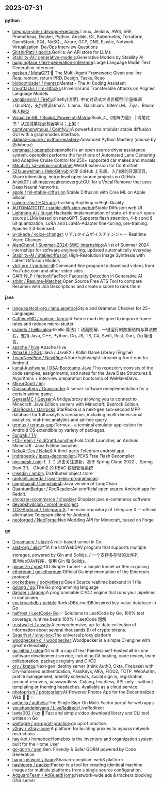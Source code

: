## 2023-07-31

#### python
* [bregman-arie / devops-exercises](https://github.com/bregman-arie/devops-exercises):Linux, Jenkins, AWS, SRE, Prometheus, Docker, Python, Ansible, Git, Kubernetes, Terraform, OpenStack, SQL, NoSQL, Azure, GCP, DNS, Elastic, Network, Virtualization. DevOps Interview Questions
* [ShishirPatil / gorilla](https://github.com/ShishirPatil/gorilla):Gorilla: An API store for LLMs
* [Stability-AI / generative-models](https://github.com/Stability-AI/generative-models):Generative Models by Stability AI
* [huggingface / text-generation-inference](https://github.com/huggingface/text-generation-inference):Large Language Model Text Generation Inference
* [geekan / MetaGPT](https://github.com/geekan/MetaGPT):🌟
The Multi-Agent Framework: Given one line Requirement, return PRD, Design, Tasks, Repo
* [biobootloader / mentat](https://github.com/biobootloader/mentat):Mentat - The AI Coding Assistant
* [llm-attacks / llm-attacks](https://github.com/llm-attacks/llm-attacks):Universal and Transferable Attacks on Aligned Language Models
* [yangjianxin1 / Firefly](https://github.com/yangjianxin1/Firefly):Firefly(流萤): 中文对话式大语言模型(全量微调+QLoRA)，支持微调Llma2、Llama、Baichuan、InternLM、Ziya、Bloom等大模型
* [Visualize-ML / Book4_Power-of-Matrix](https://github.com/Visualize-ML/Book4_Power-of-Matrix):Book_4_《矩阵力量》 | 鸢尾花书：从加减乘除到机器学习；上架！
* [comfyanonymous / ComfyUI](https://github.com/comfyanonymous/ComfyUI):A powerful and modular stable diffusion GUI with a graph/nodes interface.
* [dabeaz-course / python-mastery](https://github.com/dabeaz-course/python-mastery):Advanced Python Mastery (course by @dabeaz)
* [commaai / openpilot](https://github.com/commaai/openpilot):openpilot is an open source driver assistance system. openpilot performs the functions of Automated Lane Centering and Adaptive Cruise Control for 250+ supported car makes and models.
* [Mikubill / sd-webui-controlnet](https://github.com/Mikubill/sd-webui-controlnet):WebUI extension for ControlNet
* [521xueweihan / HelloGitHub](https://github.com/521xueweihan/HelloGitHub):分享 GitHub 上有趣、入门级的开源项目。Share interesting, entry-level open source projects on GitHub.
* [Anjok07 / ultimatevocalremovergui](https://github.com/Anjok07/ultimatevocalremovergui):GUI for a Vocal Remover that uses Deep Neural Networks.
* [apple / ml-stable-diffusion](https://github.com/apple/ml-stable-diffusion):Stable Diffusion with Core ML on Apple Silicon
* [jiawen-zhu / HQTrack](https://github.com/jiawen-zhu/HQTrack):Tracking Anything in High Quality
* [AUTOMATIC1111 / stable-diffusion-webui](https://github.com/AUTOMATIC1111/stable-diffusion-webui):Stable Diffusion web UI
* [Lightning-AI / lit-gpt](https://github.com/Lightning-AI/lit-gpt):Hackable implementation of state-of-the-art open-source LLMs based on nanoGPT. Supports flash attention, 4-bit and 8-bit quantization, LoRA and LLaMA-Adapter fine-tuning, pre-training. Apache 2.0-licensed.
* [w-okada / voice-changer](https://github.com/w-okada/voice-changer):リアルタイムボイスチェンジャー Realtime Voice Changer
* [AlanChen4 / Summer-2024-SWE-Internships](https://github.com/AlanChen4/Summer-2024-SWE-Internships):A list of Summer 2024 internships for software engineering, updated automatically everyday
* [Stability-AI / stablediffusion](https://github.com/Stability-AI/stablediffusion):High-Resolution Image Synthesis with Latent Diffusion Models
* [ytdl-org / youtube-dl](https://github.com/ytdl-org/youtube-dl):Command-line program to download videos from YouTube.com and other video sites
* [GAIR-NLP / factool](https://github.com/GAIR-NLP/factool):FacTool: Factuality Detection in Generative AI
* [srbhr / Resume-Matcher](https://github.com/srbhr/Resume-Matcher):Open Source Free ATS Tool to compare Resumes with Job Descriptions and create a score to rank them.

#### java
* [languagetool-org / languagetool](https://github.com/languagetool-org/languagetool):Style and Grammar Checker for 25+ Languages
* [CaffeineMC / sodium-fabric](https://github.com/CaffeineMC/sodium-fabric):A Fabric mod designed to improve frame rates and reduce micro-stutter
* [krahets / hello-algo](https://github.com/krahets/hello-algo):《Hello 算法》：动画图解、一键运行的数据结构与算法教程，支持 Java, C++, Python, Go, JS, TS, C#, Swift, Rust, Dart, Zig 等语言。
* [apache / hive](https://github.com/apache/hive):Apache Hive
* [AlmasB / FXGL](https://github.com/AlmasB/FXGL):Java / JavaFX / Kotlin Game Library (Engine)
* [TeamNewPipe / NewPipe](https://github.com/TeamNewPipe/NewPipe):A libre lightweight streaming front-end for Android.
* [kunal-kushwaha / DSA-Bootcamp-Java](https://github.com/kunal-kushwaha/DSA-Bootcamp-Java):This repository consists of the code samples, assignments, and notes for the Java Data Structures & Algorithms + interview preparation bootcamp of WeMakeDevs.
* [Mirror0oo0 / im](https://github.com/Mirror0oo0/im):
* [Grasscutters / Grasscutter](https://github.com/Grasscutters/Grasscutter):A server software reimplementation for a certain anime game.
* [GeyserMC / Geyser](https://github.com/GeyserMC/Geyser):A bridge/proxy allowing you to connect to Minecraft: Java Edition servers with Minecraft: Bedrock Edition.
* [StarRocks / starrocks](https://github.com/StarRocks/starrocks):StarRocks is a next-gen sub-second MPP database for full analytics scenarios, including multi-dimensional analytics, real-time analytics and ad-hoc query.
* [termux / termux-app](https://github.com/termux/termux-app):Termux - a terminal emulator application for Android OS extendible by variety of packages.
* [FongMi / TV](https://github.com/FongMi/TV):
* [FCL-Team / FoldCraftLauncher](https://github.com/FCL-Team/FoldCraftLauncher):Fold Craft Launcher, an Android Minecraft : Java Edition launcher.
* [NekoX-Dev / NekoX](https://github.com/NekoX-Dev/NekoX):A third-party Telegram android app.
* [jindrapetrik / jpexs-decompiler](https://github.com/jindrapetrik/jpexs-decompiler):JPEXS Free Flash Decompiler
* [pig-mesh / pig](https://github.com/pig-mesh/pig):↥ ↥ ↥ 点击关注更新，基于 Spring Cloud 2022 、Spring Boot 3.1、 OAuth2 的 RBAC 权限管理系统
* [linkedin / ambry](https://github.com/linkedin/ambry):Distributed object store
* [raphaelLacerda / java-treino-programacao](https://github.com/raphaelLacerda/java-treino-programacao):
* [langchain4j / langchain4j](https://github.com/langchain4j/langchain4j):Java version of LangChain
* [QuantumBadger / RedReader](https://github.com/QuantumBadger/RedReader):An unofficial open source Android app for Reddit.
* [shopizer-ecommerce / shopizer](https://github.com/shopizer-ecommerce/shopizer):Shopizer java e-commerce software
* [devopshydclub / vprofile-project](https://github.com/devopshydclub/vprofile-project):
* [TGX-Android / Telegram-X](https://github.com/TGX-Android/Telegram-X):The main repository of Telegram X — official alternative Telegram client for Android.
* [neoforged / NeoForge](https://github.com/neoforged/NeoForge):Neo Modding API for Minecraft, based on Forge

#### go
* [Dreamacro / clash](https://github.com/Dreamacro/clash):A rule-based tunnel in Go.
* [alist-org / alist](https://github.com/alist-org/alist):🗂️A file list/WebDAV program that supports multiple storages, powered by Gin and Solidjs. / 一个支持多存储的文件列表/WebDAV程序，使用 Gin 和 Solidjs。
* [ginuerzh / gost](https://github.com/ginuerzh/gost):GO Simple Tunnel - a simple tunnel written in golang
* [ethereum / go-ethereum](https://github.com/ethereum/go-ethereum):Official Go implementation of the Ethereum protocol
* [pocketbase / pocketbase](https://github.com/pocketbase/pocketbase):Open Source realtime backend in 1 file
* [golang / go](https://github.com/golang/go):The Go programming language
* [dagger / dagger](https://github.com/dagger/dagger):A programmable CI/CD engine that runs your pipelines in containers
* [cockroachdb / pebble](https://github.com/cockroachdb/pebble):RocksDB/LevelDB inspired key-value database in Go
* [halfrost / LeetCode-Go](https://github.com/halfrost/LeetCode-Go):✅ Solutions to LeetCode by Go, 100% test coverage, runtime beats 100% / LeetCode 题解
* [trustwallet / assets](https://github.com/trustwallet/assets):A comprehensive, up-to-date collection of information about several thousands (!) of crypto tokens.
* [SagerNet / sing-box](https://github.com/SagerNet/sing-box):The universal proxy platform
* [woodpecker-ci / woodpecker](https://github.com/woodpecker-ci/woodpecker):Woodpecker is a simple CI engine with great extensibility.
* [go-gitea / gitea](https://github.com/go-gitea/gitea):Git with a cup of tea! Painless self-hosted all-in-one software development service, including Git hosting, code review, team collaboration, package registry and CI/CD
* [ory / kratos](https://github.com/ory/kratos):Next-gen identity server (think Auth0, Okta, Firebase) with Ory-hardened authentication, PassKeys, MFA, FIDO2, TOTP, WebAuthn, profile management, identity schemas, social sign in, registration, account recovery, passwordless. Golang, headless, API-only - without templating or theming headaches. Available as a cloud service.
* [photoprism / photoprism](https://github.com/photoprism/photoprism):AI-Powered Photos App for the Decentralized Web
🌈
💎
✨
* [authelia / authelia](https://github.com/authelia/authelia):The Single Sign-On Multi-Factor portal for web apps
* [youshandefeiyang / LiveRedirect](https://github.com/youshandefeiyang/LiveRedirect):LiveRedirect
* [iawia002 / lux](https://github.com/iawia002/lux):👾
Fast and simple video download library and CLI tool written in Go
* [wolfogre / go-pprof-practice](https://github.com/wolfogre/go-pprof-practice):go pprof practice.
* [v2ray / v2ray-core](https://github.com/v2ray/v2ray-core):A platform for building proxies to bypass network restrictions.
* [hay-kot / homebox](https://github.com/hay-kot/homebox):Homebox is the inventory and organization system built for the Home User
* [go-gorm / gen](https://github.com/go-gorm/gen):Gen: Friendly & Safer GORM powered by Code Generation
* [haqq-network / haqq](https://github.com/haqq-network/haqq):Shariah-compliant web3 platform
* [hashicorp / packer](https://github.com/hashicorp/packer):Packer is a tool for creating identical machine images for multiple platforms from a single source configuration.
* [AdguardTeam / AdGuardHome](https://github.com/AdguardTeam/AdGuardHome):Network-wide ads & trackers blocking DNS server
